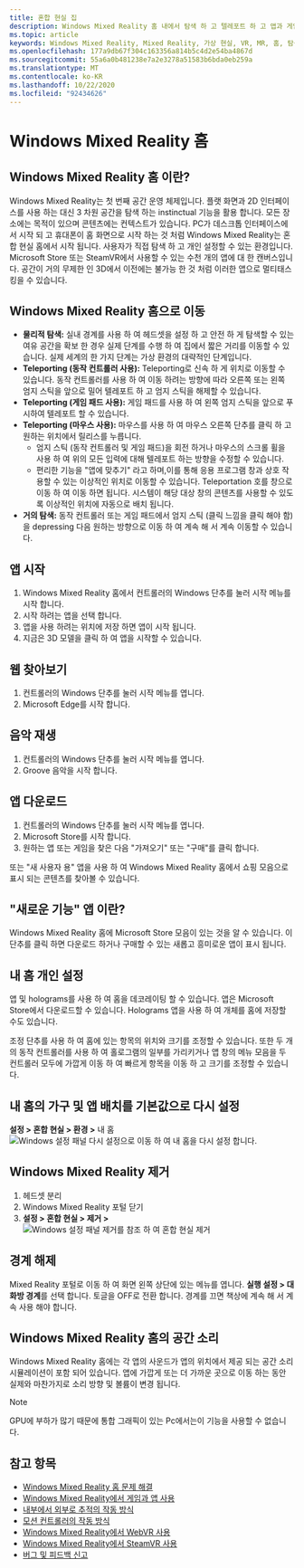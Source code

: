 ```yaml
---
title: 혼합 현실 집
description: Windows Mixed Reality 홈 내에서 탐색 하 고 텔레포트 하 고 앱과 게임을 시작 하며 홈을 개인 설정 하 고 시각적 개체, 오디오 및 음성 설정을 변경 하는 방법입니다.
ms.topic: article
keywords: Windows Mixed Reality, Mixed Reality, 가상 현실, VR, MR, 홈, 탐색, 시작, 앱, 게임
ms.openlocfilehash: 177a9db67f304c163356a814b5c4d2e54ba4867d
ms.sourcegitcommit: 55a6a0b481238e7a2e3278a51583b6bda0eb259a
ms.translationtype: MT
ms.contentlocale: ko-KR
ms.lasthandoff: 10/22/2020
ms.locfileid: "92434626"
---
```

# <a name="your-windows-mixed-reality-home"></a>Windows Mixed Reality 홈

## <a name="what-is-the-windows-mixed-reality-home"></a>Windows Mixed Reality 홈 이란?

Windows Mixed Reality는 첫 번째 공간 운영 체제입니다. 플랫 화면과 2D 인터페이스를 사용 하는 대신 3 차원 공간을 탐색 하는 instinctual 기능을 활용 합니다. 모든 장소에는 목적이 있으며 콘텐츠에는 컨텍스트가 있습니다. PC가 데스크톱 인터페이스에서 시작 되 고 휴대폰이 홈 화면으로 시작 하는 것 처럼 Windows Mixed Reality는 혼합 현실 홈에서 시작 됩니다. 사용자가 직접 탐색 하 고 개인 설정할 수 있는 환경입니다. Microsoft Store 또는 SteamVR에서 사용할 수 있는 수천 개의 앱에 대 한 캔버스입니다. 공간이 거의 무제한 인 3D에서 이전에는 불가능 한 것 처럼 이러한 앱으로 멀티태스킹을 수 있습니다.

## <a name="move-through-the-windows-mixed-reality-home"></a>Windows Mixed Reality 홈으로 이동

* **물리적 탐색:** 실내 경계를 사용 하 여 헤드셋을 설정 하 고 안전 하 게 탐색할 수 있는 여유 공간을 확보 한 경우 실제 단계를 수행 하 여 집에서 짧은 거리를 이동할 수 있습니다. 실제 세계의 한 가지 단계는 가상 환경의 대략적인 단계입니다.
* **Teleporting (동작 컨트롤러 사용):** Teleporting로 신속 하 게 위치로 이동할 수 있습니다. 동작 컨트롤러를 사용 하 여 이동 하려는 방향에 따라 오른쪽 또는 왼쪽 엄지 스틱을 앞으로 밀어 텔레포트 하 고 엄지 스틱을 해제할 수 있습니다.
* **Teleporting (게임 패드 사용):** 게임 패드를 사용 하 여 왼쪽 엄지 스틱을 앞으로 푸시하여 텔레포트 할 수 있습니다.
* **Teleporting (마우스 사용):** 마우스를 사용 하 여 마우스 오른쪽 단추를 클릭 하 고 원하는 위치에서 릴리스를 누릅니다.
  * 엄지 스틱 (동작 컨트롤러 및 게임 패드)을 회전 하거나 마우스의 스크롤 휠을 사용 하 여 위의 모든 입력에 대해 텔레포트 하는 방향을 수정할 수 있습니다.
  * 편리한 기능을 "앱에 맞추기" 라고 하며,이를 통해 응용 프로그램 창과 상호 작용할 수 있는 이상적인 위치로 이동할 수 있습니다. Teleportation 호를 창으로 이동 하 여 이동 하면 됩니다. 시스템이 해당 대상 창의 콘텐츠를 사용할 수 있도록 이상적인 위치에 자동으로 배치 됩니다.
* **거의 탐색:** 동작 컨트롤러 또는 게임 패드에서 엄지 스틱 (클릭 느낌을 클릭 해야 함)을 depressing 다음 원하는 방향으로 이동 하 여 계속 해 서 계속 이동할 수 있습니다.

## <a name="launch-an-app"></a>앱 시작

1. Windows Mixed Reality 홈에서 컨트롤러의 Windows 단추를 눌러 시작 메뉴를 시작 합니다.
2. 시작 하려는 앱을 선택 합니다.
3. 앱을 사용 하려는 위치에 저장 하면 앱이 시작 됩니다.
4. 지금은 3D 모델을 클릭 하 여 앱을 시작할 수 있습니다.

## <a name="browse-the-web"></a>웹 찾아보기

1. 컨트롤러의 Windows 단추를 눌러 시작 메뉴를 엽니다.
2. Microsoft Edge를 시작 합니다.

## <a name="play-music"></a>음악 재생

1. 컨트롤러의 Windows 단추를 눌러 시작 메뉴를 엽니다.
2. Groove 음악을 시작 합니다.

## <a name="download-an-app"></a>앱 다운로드

1. 컨트롤러의 Windows 단추를 눌러 시작 메뉴를 엽니다.
2. Microsoft Store를 시작 합니다.
3. 원하는 앱 또는 게임을 찾은 다음 "가져오기" 또는 "구매"를 클릭 합니다.

또는 "새 사용자 용" 앱을 사용 하 여 Windows Mixed Reality 홈에서 쇼핑 모음으로 표시 되는 콘텐츠를 찾아볼 수 있습니다.

## <a name="what-is-the-new-for-you-app"></a>"새로운 기능" 앱 이란?

Windows Mixed Reality 홈에 Microsoft Store 모음이 있는 것을 알 수 있습니다. 이 단추를 클릭 하면 다운로드 하거나 구매할 수 있는 새롭고 흥미로운 앱이 표시 됩니다.

## <a name="personalize-my-home"></a>내 홈 개인 설정

앱 및 holograms를 사용 하 여 홈을 데코레이팅 할 수 있습니다. 앱은 Microsoft Store에서 다운로드할 수 있습니다. Holograms 앱을 사용 하 여 개체를 홈에 저장할 수도 있습니다.

조정 단추를 사용 하 여 홈에 있는 항목의 위치와 크기를 조정할 수 있습니다. 또한 두 개의 동작 컨트롤러를 사용 하 여 홀로그램의 일부를 가리키거나 앱 창의 메뉴 모음을 두 컨트롤러 모두에 가깝게 이동 하 여 빠르게 항목을 이동 하 고 크기를 조정할 수 있습니다.

## <a name="reset-my-homes-furniture-and-app-placement-back-to-default"></a>내 홈의 가구 및 앱 배치를 기본값으로 다시 설정

**설정 > 혼합 현실 > 환경 >** 내 홈 ![ Windows 설정 패널 다시 설정으로 이동 하 여 내 홈을 다시 설정 합니다.](images/1050px-environmentreset.png)

## <a name="uninstall-windows-mixed-reality"></a>Windows Mixed Reality 제거

1. 헤드셋 분리
2. Windows Mixed Reality 포털 닫기
3. **설정 > 혼합 현실 > 제거 >** ![ Windows 설정 패널 제거를 참조 하 여 혼합 현실 제거](images/1050px-uninstall2.png)

## <a name="turn-off-the-boundary"></a>경계 해제

Mixed Reality 포털로 이동 하 여 화면 왼쪽 상단에 있는 메뉴를 엽니다. **실행 설정 > 대화방 경계**를 선택 합니다. 토글을 OFF로 전환 합니다. 경계를 끄면 책상에 계속 해 서 계속 사용 해야 합니다.

## <a name="spatial-sound-in-the-windows-mixed-reality-home"></a>Windows Mixed Reality 홈의 공간 소리

Windows Mixed Reality 홈에는 각 앱의 사운드가 앱의 위치에서 제공 되는 공간 소리 시뮬레이션이 포함 되어 있습니다. 앱에 가깝게 또는 더 가까운 곳으로 이동 하는 동안 실제와 마찬가지로 소리 방향 및 볼륨이 변경 됩니다. 

> [!NOTE]
> GPU에 부하가 많기 때문에 통합 그래픽이 있는 Pc에서는이 기능을 사용할 수 없습니다.

## <a name="see-also"></a>참고 항목

* [Windows Mixed Reality 홈 문제 해결](set-up-questions.md#my-controllers-arent-showing-in-my-windows-mixed-reality-home)
* [Windows Mixed Reality에서 게임과 앱 사용](using-games-and-apps-in-windows-mixed-reality.md)
* [내부에서 외부로 추적의 작동 방식](tracking-system.md)
* [모션 컨트롤러의 작동 방식](controllers-in-wmr.md)
* [Windows Mixed Reality에서 WebVR 사용](webvr.md)
* [Windows Mixed Reality에서 SteamVR 사용](using-steamvr-with-windows-mixed-reality.md)
* [버그 및 피드백 신고](filing-feedback.md)
